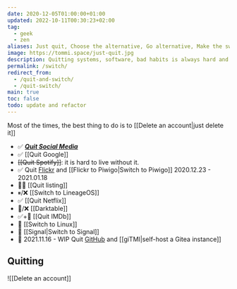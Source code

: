 ```yaml
---
date: 2020-12-05T01:00:00+01:00
updated: 2022-10-11T00:30:23+02:00
tag:
  - geek
  - zen
aliases: Just quit, Choose the alternative, Go alternative, Make the switch
image: https://tommi.space/just-quit.jpg
description: Quitting systems, software, bad habits is always hard and often painful. Nevertheless, if it is for the best, it is worth it. Below some of the things I am quitting.
permalink: /switch/
redirect_from:
  - /quit-and-switch/
  - /quit-switch/
main: true
toc: false
todo: update and refactor
---
```

<div class='blue box'>
	Most of the times, the best thing to do is to [[Delete an account|just delete it]]
</div>

- ✅ [**<cite>Quit Social Media</cite>**](https://quitsocialmedia.club)
- ✅ [[Quit Google]]
- ~~[[Quit Spotify]]~~: it is hard to live without it.
- ✅ Quit [Flickr](https://flickr.com 'Flickr') and [[Flickr to Piwigo|Switch to Piwigo]] 2020.12.23 - 2021.01.18
- 😵‍💫 [[Quit listing]]
- ⏸/❌ [[Switch to LineageOS]]
- ✅ [[Quit Netflix]]
- 🚧/❌ [[Darktable]]
- ✅+🚧 [[Quit IMDb]]
- 🚧 [[Switch to Linux]]
- 🚧 [[Signal|Switch to Signal]]
- 🚧 <time datetime='2021-11-16T11:43:34+01:00'>2021.11.16</time> - WIP Quit [GitHub](https://github.com/xplosionmind 'GitHub') and [[giTMI|self-host a Gitea instance]] 

## Quitting

![[Delete an account]]